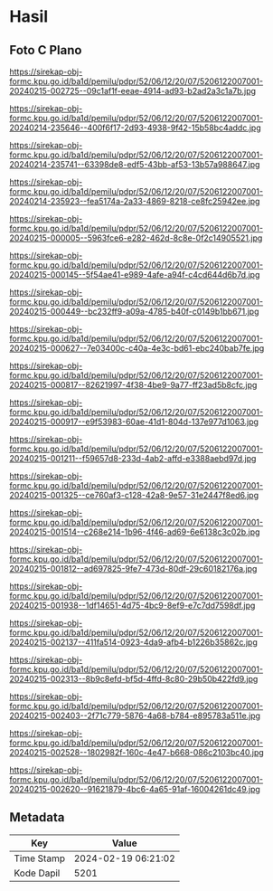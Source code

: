 # Hasil

## Foto C Plano

https://sirekap-obj-formc.kpu.go.id/ba1d/pemilu/pdpr/52/06/12/20/07/5206122007001-20240215-002725--09c1af1f-eeae-4914-ad93-b2ad2a3c1a7b.jpg

https://sirekap-obj-formc.kpu.go.id/ba1d/pemilu/pdpr/52/06/12/20/07/5206122007001-20240214-235646--400f6f17-2d93-4938-9f42-15b58bc4addc.jpg

https://sirekap-obj-formc.kpu.go.id/ba1d/pemilu/pdpr/52/06/12/20/07/5206122007001-20240214-235741--63398de8-edf5-43bb-af53-13b57a988647.jpg

https://sirekap-obj-formc.kpu.go.id/ba1d/pemilu/pdpr/52/06/12/20/07/5206122007001-20240214-235923--fea5174a-2a33-4869-8218-ce8fc25942ee.jpg

https://sirekap-obj-formc.kpu.go.id/ba1d/pemilu/pdpr/52/06/12/20/07/5206122007001-20240215-000005--5963fce6-e282-462d-8c8e-0f2c14905521.jpg

https://sirekap-obj-formc.kpu.go.id/ba1d/pemilu/pdpr/52/06/12/20/07/5206122007001-20240215-000145--5f54ae41-e989-4afe-a94f-c4cd644d6b7d.jpg

https://sirekap-obj-formc.kpu.go.id/ba1d/pemilu/pdpr/52/06/12/20/07/5206122007001-20240215-000449--bc232ff9-a09a-4785-b40f-c0149b1bb671.jpg

https://sirekap-obj-formc.kpu.go.id/ba1d/pemilu/pdpr/52/06/12/20/07/5206122007001-20240215-000627--7e03400c-c40a-4e3c-bd61-ebc240bab7fe.jpg

https://sirekap-obj-formc.kpu.go.id/ba1d/pemilu/pdpr/52/06/12/20/07/5206122007001-20240215-000817--82621997-4f38-4be9-9a77-ff23ad5b8cfc.jpg

https://sirekap-obj-formc.kpu.go.id/ba1d/pemilu/pdpr/52/06/12/20/07/5206122007001-20240215-000917--e9f53983-60ae-41d1-804d-137e977d1063.jpg

https://sirekap-obj-formc.kpu.go.id/ba1d/pemilu/pdpr/52/06/12/20/07/5206122007001-20240215-001211--f59657d8-233d-4ab2-affd-e3388aebd97d.jpg

https://sirekap-obj-formc.kpu.go.id/ba1d/pemilu/pdpr/52/06/12/20/07/5206122007001-20240215-001325--ce760af3-c128-42a8-9e57-31e2447f8ed6.jpg

https://sirekap-obj-formc.kpu.go.id/ba1d/pemilu/pdpr/52/06/12/20/07/5206122007001-20240215-001514--c268e214-1b96-4f46-ad69-6e6138c3c02b.jpg

https://sirekap-obj-formc.kpu.go.id/ba1d/pemilu/pdpr/52/06/12/20/07/5206122007001-20240215-001812--ad697825-9fe7-473d-80df-29c60182176a.jpg

https://sirekap-obj-formc.kpu.go.id/ba1d/pemilu/pdpr/52/06/12/20/07/5206122007001-20240215-001938--1df14651-4d75-4bc9-8ef9-e7c7dd7598df.jpg

https://sirekap-obj-formc.kpu.go.id/ba1d/pemilu/pdpr/52/06/12/20/07/5206122007001-20240215-002137--411fa514-0923-4da9-afb4-b1226b35862c.jpg

https://sirekap-obj-formc.kpu.go.id/ba1d/pemilu/pdpr/52/06/12/20/07/5206122007001-20240215-002313--8b9c8efd-bf5d-4ffd-8c80-29b50b422fd9.jpg

https://sirekap-obj-formc.kpu.go.id/ba1d/pemilu/pdpr/52/06/12/20/07/5206122007001-20240215-002403--2f71c779-5876-4a68-b784-e895783a511e.jpg

https://sirekap-obj-formc.kpu.go.id/ba1d/pemilu/pdpr/52/06/12/20/07/5206122007001-20240215-002528--1802982f-160c-4e47-b668-086c2103bc40.jpg

https://sirekap-obj-formc.kpu.go.id/ba1d/pemilu/pdpr/52/06/12/20/07/5206122007001-20240215-002620--91621879-4bc6-4a65-91af-16004261dc49.jpg


## Metadata

| Key        | Value               |
| ---------- | ------------------- |
| Time Stamp | 2024-02-19 06:21:02 |
| Kode Dapil | 5201                |



